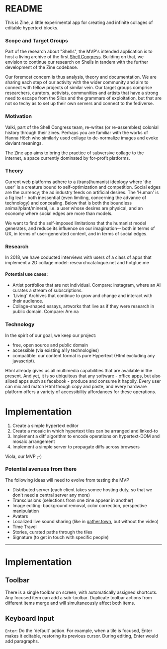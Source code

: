 # README


This is Zine, a little  experimental app for creating and infinite collages of editable hypertext blocks.

### Scope and Target Groups

Part of the research about "Shells", the MVP's intended application is to host a living archive of the first [Shell Congress](shellcongress.com). Building on that, we envision to continue our research on Shells in tandem with the further development of the Zine codebase.

Our foremost concern is thus analysis, theory and documentation. We are sharing each step of our activity with the wider community and aim to connect with fellow projects of similar vein. Our target groups comprise researchers, curators, activists, communities and artists that have a strong need to escape from the Silos and the grammars of exploitation, but that are not so techy as to set up their own servers and connect to the fediverse.


### Motivation

Valki, part of the Shell Congress team, re-writes (or re-assembles) colonial history through their zines. Perhaps you are familiar with the works of Hanna Höch who similarly used collage to de-normalize images and evoke deviant meanings.

The Zine app aims to bring the practice of subversive collage to the internet, a space currently dominated by for-profit platforms.

### Theory

Current web platforms adhere to a (trans)humanist ideology where 'the user' is a creature bound to self-optimization and competition. Social edges are the currency; the ad industry feeds on artificial desires. The 'Human' is a fig leaf - both inessential (even limiting, concerning the advance of technology) and concealing. Below that is both the boundless animal/plant/mineral, i.e. a user whose desires are physical, and an economy where social edges are more than models. 

We want to find the self-imposed limitations that the humanist model generates, and reduce its influence on our imagination-- both in terms of UX, in terms of user-generated content, and in terms of social edges.

### Research

In 2018, we have coducted interviews with users of a class of apps that implement a 2D collage model: researchcatalogue.net and hotglue.me

#### Potential use cases:

- Artist portfolios that are not individual. Compare: instagram, where an AI curates a stream of subscriptions.
- 'Living' Archives that continue to grow and change and interact with their audience.
- Collage-shaped essays, artworks that live as if they were research in public domain. Compare: Are.na

### Technology

In the spirit of our goal, we keep our project:

- free, open source and public domain
- accessible (via existing a11y technologies)
- compatible: our content format is pure Hypertext (Html excluding any javascript).

Html already gives us all multimedia capabilities that are available in the present. And yet, it is so ubiquitous that any software - office apps, but also siloed apps such as facebook - produce and consume it happily. Every user can mix and match Html though copy and paste, and every hardware platform offers a variety of accessibility affordances for these operations.

# Implementation

1. Create a simple hypertext editor
2. Create a mosaic in which hypertext tiles can be arranged and linked-to
3. Implement a diff algorithm to encode operations on hypertext-DOM and mosaic arrangement
4. Implement a simple server to propagate diffs across browsers

Viola, our MVP ;-)

### Potential avenues from there

The following ideas will need to evolve from testing the MVP

- Distributed server (each client takes somee hosting duty, so that we don't need a central server any more)
- Transclusions (selections from one zine appear in another)
- Image editing: background removal, color correction, perspective manipulation
- Avatars
- Localized live sound sharing (like in [gather.town](https://gather.town/app/5Wp6ebk3fOGv9Uuo/SHELL), but without the video)
- Time Travel
- Stories, curated paths through the tiles
- Signature (to get in touch with specific people)


-----------------------




# Implementation

## Toolbar

There is a single toolbar on screen, with automatically assigned shortcuts. Any focused item can add a sub-toolbar. Duplicate toolbar actions from different items merge and will simultaneously affect both items. 

## Keyboard Input

`Enter`: Do the 'default' action. For example, when a tile is focused, Enter makes it editable, restoring its previous cursor. During editing, Enter would add paragraphs.